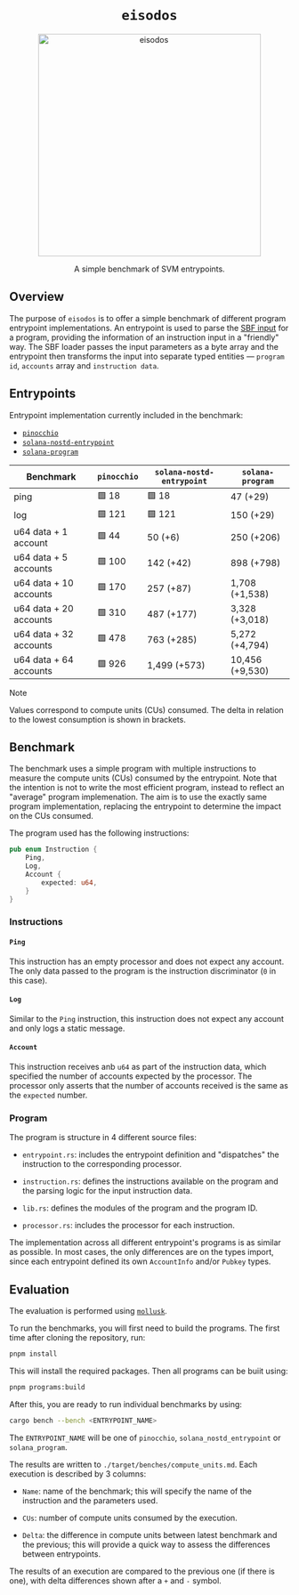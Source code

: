 <h1 align="center">
  <code>eisodos</code>
</h1>
<p align="center">
  <img width="400" alt="eisodos" src="https://github.com/user-attachments/assets/c3799ce0-a432-4898-b98c-869458a06439" />
</p>
<p align="center">
  A simple benchmark of SVM entrypoints.
</p>


## Overview

The purpose of `eisodos` is to offer a simple benchmark of different program entrypoint implementations. An entrypoint is used to parse the [SBF input](https://solana.com/docs/programs/faq#input-parameter-serialization) for a program, providing the information of an instruction input in a "friendly" way. The SBF loader passes the input parameters as a byte array and the entrypoint then transforms the input into separate typed entities &mdash; `program id`, `accounts` array and `instruction data`.

## Entrypoints

Entrypoint implementation currently included in the benchmark:

* [`pinocchio`](https://github.com/febo/pinocchio)
* [`solana-nostd-entrypoint`](https://github.com/cavemanloverboy/solana-nostd-entrypoint)
* [`solana-program`](https://github.com/anza-xyz/agave/tree/master/sdk/program)

| Benchmark              | `pinocchio`   | `solana-nostd-entrypoint` | `solana-program` |
|------------------------|---------------|---------------------------|------------------|
| ping                   | 🟩 18          | 🟩 18                     | 47 (+29)         |
| log                    | 🟩 121         | 🟩 121                    | 150 (+29)        |
| u64 data + 1 account   | 🟩 44          | 50 (+6)                   | 250 (+206)       |
| u64 data + 5 accounts  | 🟩 100         | 142 (+42)                 | 898 (+798)       |
| u64 data + 10 accounts | 🟩 170         | 257 (+87)                 | 1,708 (+1,538)   | 
| u64 data + 20 accounts | 🟩 310         | 487 (+177)                | 3,328 (+3,018)   |
| u64 data + 32 accounts | 🟩 478         | 763 (+285)                | 5,272 (+4,794)   |
| u64 data + 64 accounts | 🟩 926         | 1,499 (+573)              | 10,456 (+9,530)  |

> [!NOTE]
> Values correspond to compute units (CUs) consumed. The delta in relation to the lowest consumption is shown in brackets.

## Benchmark

The benchmark uses a simple program with multiple instructions to measure the compute units (CUs) consumed by the entrypoint. Note that the intention is not to write the most efficient program, instead to reflect an "average" program implemenation. The aim is to use the exactly same program implementation, replacing the entrypoint to determine the impact on the CUs consumed.

The program used has the following instructions:
```rust
pub enum Instruction {
    Ping,
    Log,
    Account {
        expected: u64,
    }
}
```

### Instructions

#### `Ping`

This instruction has an empty processor and does not expect any account. The only data passed to the program is the instruction discriminator (`0` in this case).

#### `Log`

Similar to the `Ping` instruction, this instruction does not expect any account and only logs a static message.

#### `Account`

This instruction receives anb `u64` as part of the instruction data, which specified the number of accounts expected by the processor. The processor only asserts that the number of accounts received is the same as the `expected` number.

### Program

The program is structure in 4 different source files:

* `entrypoint.rs`: includes the entrypoint definition and "dispatches" the instruction to the corresponding processor.

* `instruction.rs`: defines the instructions available on the program and the parsing logic for the input instruction data.

* `lib.rs`: defines the modules of the program and the program ID.

* `processor.rs`: includes the processor for each instruction.

The implementation across all different entrypoint's programs is as similar as possible. In most cases, the only differences are on the types import, since each entrypoint defined its own `AccountInfo` and/or `Pubkey` types.

## Evaluation

The evaluation is performed using [`mollusk`](https://github.com/buffalojoec/mollusk).

To run the benchmarks, you will first need to build the programs. The first time after cloning the repository, run:

```bash
pnpm install
```

This will install the required packages. Then all programs can be buiit using:

```bash
pnpm programs:build
```

After this, you are ready to run individual benchmarks by using:

```bash
cargo bench --bench <ENTRYPOINT_NAME>
```

The `ENTRYPOINT_NAME` will be one of `pinocchio`, `solana_nostd_entrypoint` or `solana_program`.

The results are written to `./target/benches/compute_units.md`. Each execution is described by 3 columns:

* `Name`: name of the benchmark; this will specify the name of the instruction and the parameters used.

* `CUs`: number of compute units consumed by the execution.

* `Delta`: the difference in compute units between latest benchmark and the previous; this will provide a quick way to assess the differences between entrypoints.

The results of an execution are compared to the previous one (if there is one), with delta differences shown after a `+` and `-` symbol.
